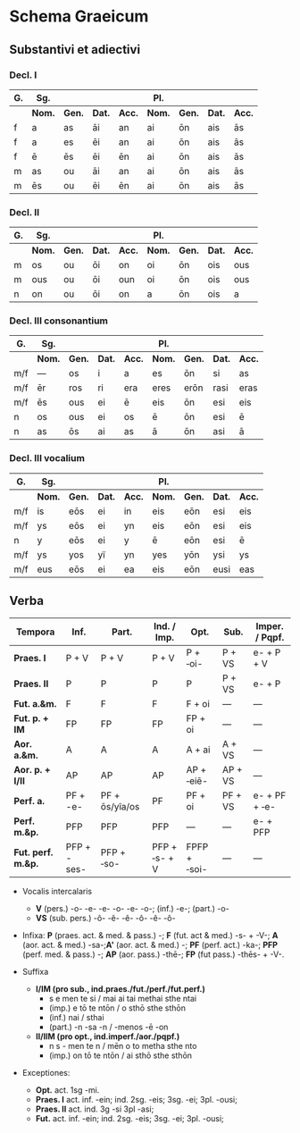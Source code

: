 # Schema Graeicum

## Substantivi et adiectivi

### Decl. I

| G.  | Sg.      |          |          |          | Pl.      |          |          |          |
| --- | -------- | -------- | -------- | -------- | -------- | -------- | -------- | -------- |
|     | **Nom.** | **Gen.** | **Dat.** | **Acc.** | **Nom.** | **Gen.** | **Dat.** | **Acc.** |
| f   | a        | as       | āi       | an       | ai       | ōn       | ais      | ās       |
| f   | a        | es       | ēi       | an       | ai       | ōn       | ais      | ās       |
| f   | ē        | ēs       | ēi       | ēn       | ai       | ōn       | ais      | ās       |
| m   | as       | ou       | āi       | an       | ai       | ōn       | ais      | ās       |
| m   | ēs       | ou       | ēi       | ēn       | ai       | ōn       | ais      | ās       |

### Decl. II

| G.  | Sg.      |          |          |          | Pl.      |          |          |          |
| --- | -------- | -------- | -------- | -------- | -------- | -------- | -------- | -------- |
|     | **Nom.** | **Gen.** | **Dat.** | **Acc.** | **Nom.** | **Gen.** | **Dat.** | **Acc.** |
| m   | os       | ou       | ōi       | on       | oi       | ōn       | ois      | ous      |
| m   | ous      | ou       | ōi       | oun      | oi       | ōn       | ois      | ous      |
| n   | on       | ou       | ōi       | on       | a        | ōn       | ois      | a        |

### Decl. III consonantium

| G.  | Sg.      |          |          |          | Pl.      |          |          |          |
| --- | -------- | -------- | -------- | -------- | -------- | -------- | -------- | -------- |
|     | **Nom.** | **Gen.** | **Dat.** | **Acc.** | **Nom.** | **Gen.** | **Dat.** | **Acc.** |
| m/f | —        | os       | i        | a        | es       | ōn       | si       | as       |
| m/f | ēr       | ros      | ri       | era      | eres     | erōn     | rasi     | eras     |
| m/f | ēs       | ous      | ei       | ē        | eis      | ōn       | esi      | eis      |
| n   | os       | ous      | ei       | os       | ē        | ōn       | esi      | ē        |
| n   | as       | ōs       | ai       | as       | ā        | ōn       | asi      | ā        |

### Decl. III vocalium

| G.  | Sg.      |          |          |          | Pl.      |          |          |          |
| --- | -------- | -------- | -------- | -------- | -------- | -------- | -------- | -------- |
|     | **Nom.** | **Gen.** | **Dat.** | **Acc.** | **Nom.** | **Gen.** | **Dat.** | **Acc.** |
| m/f | is       | eōs      | ei       | in       | eis      | eōn      | esi      | eis      |
| m/f | ys       | eōs      | ei       | yn       | eis      | eōn      | esi      | eis      |
| n   | y        | eōs      | ei       | y        | ē        | eōn      | esi      | ē        |
| m/f | ys       | yos      | yï       | yn       | yes      | yōn      | ysi      | ys       |
| m/f | eus      | eōs      | ei       | ea       | eis      | eōn      | eusi     | eas      |

## Verba

| Tempora              | Inf.        | Part.          | Ind. / Imp.   | Opt.         | Sub.    | Imper. / Pqpf. |
| -------------------- | ----------- | -------------- | ------------- | ------------ | ------- | -------------- |
| **Praes. I**         | P + V       | P + V          | P + V         | P + ‑oi-     | P + VS  | e- + P + V     |
| **Praes. II**        | P           | P              | P             | P            | P + VS  | e- + P         |
| **Fut. a.&m.**       | F           | F              | F             | F + oi       | —       | —              |
| **Fut. p. + IM**     | FP          | FP             | FP            | FP + oi      | —       | —              |
| **Aor. a.&m.**       | A           | A              | A             | A + ai       | A + VS  | —              |
| **Aor. p. + I/II**   | AP          | AP             | AP            | AP + ‑eiē-   | AP + VS | —              |
| **Perf. a.**         | PF + -e-    | PF + ōs/yîa/os | PF            | PF + oi      | PF + VS | e- + PF + ‑e-  |
| **Perf. m.&p.**      | PFP         | PFP            | PFP           | —            | —       | e- + PFP       |
| **Fut. perf. m.&p.** | PFP + -ses- | PFP + ‑so-     | PFP + ‑s- + V | FPFP + ‑soi- | —       | —              |

- Vocalis intercalaris
  - **V** (pers.) -o- -e- -e- -o- -e- -o-; (inf.) -e-; (part.) -o-
  - **VS** (sub. pers.) -ô- -ê- -ê- -ô- -ê- -ô-

- Infixa: **P** (praes. act. & med. & pass.) -; **F** (fut. act & med.) -s- + -V-; **A** (aor. act. & med.) -sa-;**A'** (aor. act. & med.) -; **PF** (perf. act.) -ka-; **PFP** (perf. med. & pass.) -; **AP** (aor. pass.) -thē-; **FP** (fut pass.) -thēs- + -V-.

- Suffixa

  - **I/IM (pro sub., ind.praes./fut./perf./fut.perf.)** 
    - s e men te si / mai ai tai methai sthe ntai
    - (imp.) e tō te ntōn / o sthō sthe sthōn
    - (inf.) nai / sthai
    - (part.) -n -sa -n / -menos -ē -on
  - **II/IIM (pro opt., ind.imperf./aor./pqpf.)**
    - n s - men te n / mēn o to metha sthe nto
    - (imp.) on tō te ntōn / ai sthō sthe sthōn

- Exceptiones:
  - **Opt.** act. 1sg -mi.
  - **Praes. I** act. inf. -ein; ind. 2sg. -eis; 3sg. -ei; 3pl. -ousi;
  - **Praes. II** act. ind. 3g -si 3pl -asi;
  - **Fut.** act. inf. -ein; ind. 2sg. -eis; 3sg. -ei; 3pl. -ousi;
